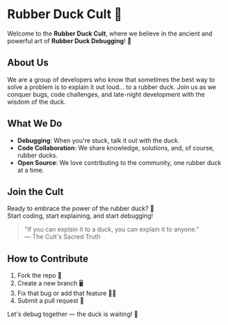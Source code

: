 # Rubber Duck Cult 🦆

Welcome to the **Rubber Duck Cult**, where we believe in the ancient and powerful art of **Rubber Duck Debugging**! 🦆

## About Us
We are a group of developers who know that sometimes the best way to solve a problem is to explain it out loud… to a rubber duck. Join us as we conquer bugs, code challenges, and late-night development with the wisdom of the duck.

## What We Do
- **Debugging**: When you're stuck, talk it out with the duck.
- **Code Collaboration**: We share knowledge, solutions, and, of course, rubber ducks.
- **Open Source**: We love contributing to the community, one rubber duck at a time.

## Join the Cult
Ready to embrace the power of the rubber duck? 🦆  
Start coding, start explaining, and start debugging!

> "If you can explain it to a duck, you can explain it to anyone."  
> — The Cult's Sacred Truth

## How to Contribute
1. Fork the repo 🦆
2. Create a new branch 🖥️
3. Fix that bug or add that feature 🧑‍💻
4. Submit a pull request 🔄

Let's debug together — the duck is waiting! 🦆
